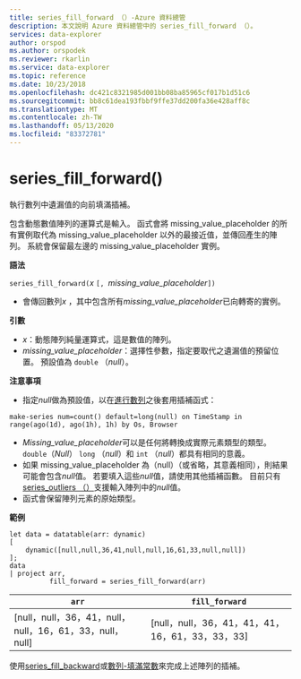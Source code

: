 ```yaml
---
title: series_fill_forward （）-Azure 資料總管
description: 本文說明 Azure 資料總管中的 series_fill_forward （）。
services: data-explorer
author: orspod
ms.author: orspodek
ms.reviewer: rkarlin
ms.service: data-explorer
ms.topic: reference
ms.date: 10/23/2018
ms.openlocfilehash: dc421c8321985d001bb08ba85965cf017b1d51c6
ms.sourcegitcommit: bb8c61dea193fbbf9ffe37dd200fa36e428aff8c
ms.translationtype: MT
ms.contentlocale: zh-TW
ms.lasthandoff: 05/13/2020
ms.locfileid: "83372781"
---
```

# <a name="series_fill_forward"></a>series_fill_forward()

執行數列中遺漏值的向前填滿插補。

包含動態數值陣列的運算式是輸入。 函式會將 missing_value_placeholder 的所有實例取代為 missing_value_placeholder 以外的最接近值，並傳回產生的陣列。 系統會保留最左邊的 missing_value_placeholder 實例。

**語法**

`series_fill_forward(`*x* `[, `*missing_value_placeholder*`])`
* 會傳回數列*x* ，其中包含所有*missing_value_placeholder*已向轉寄的實例。

**引數**

* *x*：動態陣列純量運算式，這是數值的陣列。 
* *missing_value_placeholder*：選擇性參數，指定要取代之遺漏值的預留位置。 預設值為 `double` （*null*）。

**注意事項**

* 指定*null*做為預設值，以在[進行數列](make-seriesoperator.md)之後套用插補函式： 

<!-- csl: https://help.kusto.windows.net:443/Samples -->
```kusto
make-series num=count() default=long(null) on TimeStamp in range(ago(1d), ago(1h), 1h) by Os, Browser
```

* *Missing_value_placeholder*可以是任何將轉換成實際元素類型的類型。 `double`（*Null*） `long` （*null*）和 `int` （*null*）都具有相同的意義。
* 如果 missing_value_placeholder 為（null）（或省略，其意義相同），則結果可能會包含*null*值。 若要填入這些*null*值，請使用其他插補函數。 目前只有[series_outliers （）](series-outliersfunction.md)支援輸入陣列中的*null*值。
* 函式會保留陣列元素的原始類型。

**範例**

<!-- csl: https://help.kusto.windows.net:443/Samples -->
```kusto
let data = datatable(arr: dynamic)
[
    dynamic([null,null,36,41,null,null,16,61,33,null,null])   
];
data 
| project arr, 
          fill_forward = series_fill_forward(arr)  

```

|`arr`|`fill_forward`|
|---|---|
|[null，null，36，41，null，null，16，61，33，null，null]|[null，null，36，41，41，41，16，61，33，33，33]|
   
使用[series_fill_backward](series-fill-backwardfunction.md)或[數列-填滿常數](series-fill-constfunction.md)來完成上述陣列的插補。
